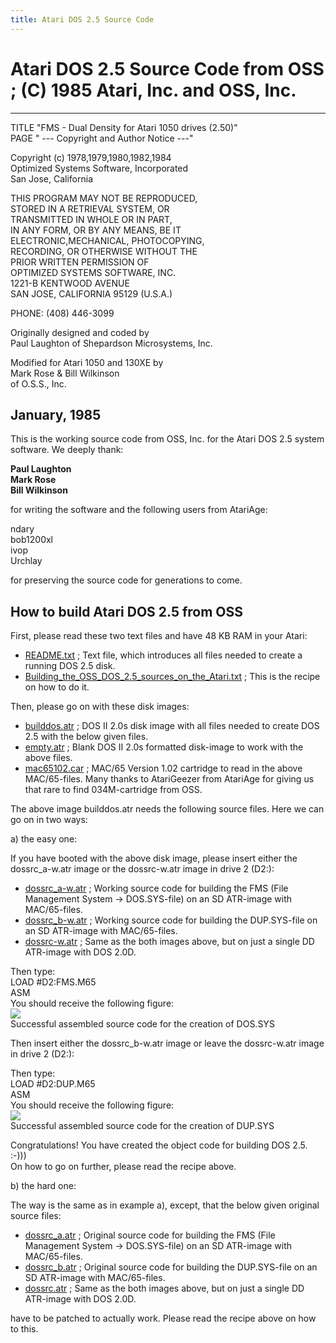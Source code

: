 ```yaml
---
title: Atari DOS 2.5 Source Code
---
```

# Atari DOS 2.5 Source Code from OSS ; (C) 1985 Atari, Inc. and OSS, Inc.  
---
TITLE "FMS - Dual Density for Atari 1050 drives (2.50)"  
PAGE "     --- Copyright and Author Notice ---"  
  
Copyright (c) 1978,1979,1980,1982,1984  
Optimized Systems Software, Incorporated  
San Jose, California  
  
THIS PROGRAM MAY NOT BE REPRODUCED,  
STORED IN A RETRIEVAL SYSTEM, OR  
TRANSMITTED IN WHOLE OR IN PART,  
IN ANY FORM, OR BY ANY MEANS, BE IT  
ELECTRONIC,MECHANICAL, PHOTOCOPYING,  
RECORDING, OR OTHERWISE WITHOUT THE  
PRIOR WRITTEN PERMISSION OF  
OPTIMIZED SYSTEMS SOFTWARE, INC.  
1221-B KENTWOOD AVENUE  
SAN JOSE, CALIFORNIA 95129 (U.S.A.)  
  
PHONE:  (408) 446-3099  
  
Originally designed and coded by  
Paul Laughton of Shepardson Microsystems, Inc.  
  
Modified for Atari 1050 and 130XE by  
Mark Rose & Bill Wilkinson  
of O.S.S., Inc.  
  
January, 1985  
---
This is the working source code from OSS, Inc. for the Atari DOS 2.5 system software. We deeply thank:  
  
__Paul Laughton__  
__Mark Rose__  
__Bill Wilkinson__  
  
for writing the software and the following users from AtariAge:  
  
ndary  
bob1200xl  
ivop  
Urchlay  
  
for preserving the source code for generations to come.  
## How to build Atari DOS 2.5 from OSS  
First, please read these two text files and have 48 KB RAM in your Atari:  
- [README.txt](attachments/README.txt) ; Text file, which introduces all files needed to create a running DOS 2.5 disk.  
- [Building_the_OSS_DOS_2.5_sources_on_the_Atari.txt](attachments/Building_the_OSS_DOS_2.5_sources_on_the_Atari.txt) ; This is the recipe on how to do it.  
  
Then, please go on with these disk images:  
- [builddos.atr](attachments/builddos.atr) ; DOS II 2.0s disk image with all files needed to create DOS 2.5 with the below given files.  
- [empty.atr](attachments/empty.atr) ; Blank DOS II 2.0s formatted disk-image to work with the above files.  
- [mac65102.car](attachments/mac65102.car) ; MAC/65 Version 1.02 cartridge to read in the above MAC/65-files. Many thanks to AtariGeezer from AtariAge for giving us that rare to find 034M-cartridge from OSS.  
  
The above image builddos.atr needs the following source files. Here we can go on in two ways:  
  
a) the easy one:  
  
If you have booted with the above disk image, please insert either the dossrc_a-w.atr image or the dossrc-w.atr image in drive 2 (D2:):  
- [dossrc_a-w.atr](attachments/dossrc_a-w.atr) ; Working source code for building the FMS (File Management System -> DOS.SYS-file) on an SD ATR-image with MAC/65-files.  
- [dossrc_b-w.atr](attachments/dossrc_b-w.atr) ; Working source code for building the DUP.SYS-file on an SD ATR-image with MAC/65-files.  
- [dossrc-w.atr](attachments/dossrc-w.atr) ; Same as the both images above, but on just a single DD ATR-image with DOS 2.0D.  
  
Then type:  
LOAD #D2:FMS.M65  
ASM  
You should receive the following figure:  
![](attachments/DOS.jpg)  
Successful assembled source code for the creation of DOS.SYS  
  
Then insert either the dossrc_b-w.atr image or leave the dossrc-w.atr image in drive 2 (D2:):  
  
Then type:  
LOAD #D2:DUP.M65  
ASM  
You should receive the following figure:  
![](attachments/DUP.jpg)  
Successful assembled source code for the creation of DUP.SYS  
  
Congratulations! You have created the object code for building DOS 2.5. :-)))  
On how to go on further, please read the recipe above.  
  
b) the hard one:  
  
The way is the same as in example a), except, that the below given original source files:  
- [dossrc_a.atr](attachments/dossrc_a.atr) ; Original source code for building the FMS (File Management System -> DOS.SYS-file) on an SD ATR-image with MAC/65-files.  
- [dossrc_b.atr](attachments/dossrc_b.atr) ; Original source code for building the DUP.SYS-file on an SD ATR-image with MAC/65-files.  
- [dossrc.atr](attachments/dossrc.atr) ; Same as the both images above, but on just a single DD ATR-image with DOS 2.0D.  
  
have to be patched to actually work. Please read the recipe above on how to this.  
